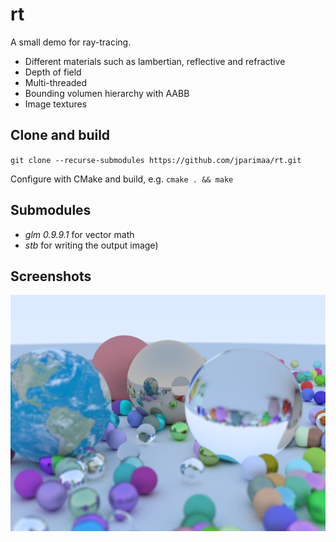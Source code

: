 # rt

A small demo for ray-tracing.

- Different materials such as lambertian, reflective and refractive
- Depth of field
- Multi-threaded
- Bounding volumen hierarchy with AABB
- Image textures

## Clone and build

`git clone --recurse-submodules https://github.com/jparimaa/rt.git`

Configure with CMake and build, e.g. `cmake . && make`

## Submodules

- _glm 0.9.9.1_ for vector math
- _stb_ for writing the output image)

## Screenshots

![output](output/output.png?raw=true "output")
